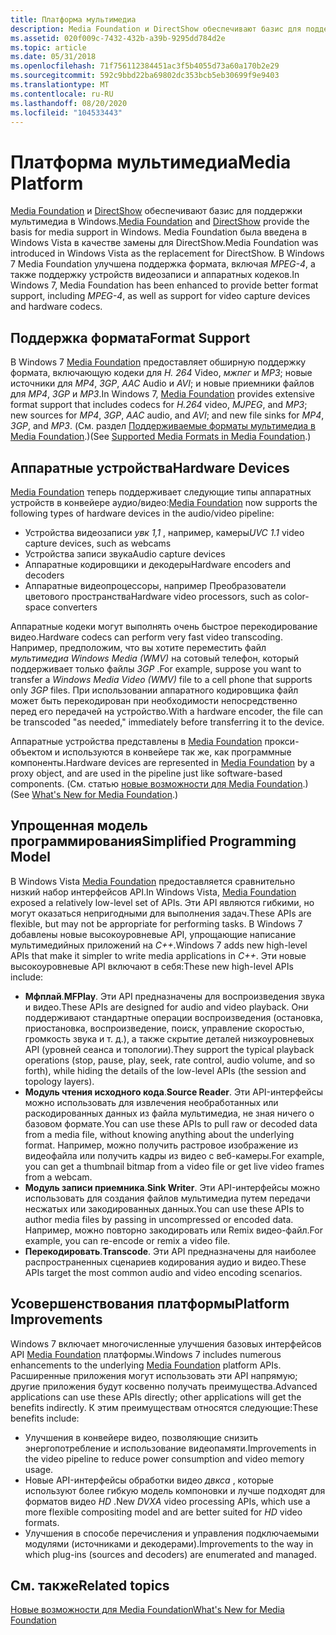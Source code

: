 ```yaml
---
title: Платформа мультимедиа
description: Media Foundation и DirectShow обеспечивают базис для поддержки мультимедиа в Windows.
ms.assetid: 020f009c-7432-432b-a39b-9295dd784d2e
ms.topic: article
ms.date: 05/31/2018
ms.openlocfilehash: 71f756112384451ac3f5b4055d73a60a170b2e29
ms.sourcegitcommit: 592c9bbd22ba69802dc353bcb5eb30699f9e9403
ms.translationtype: MT
ms.contentlocale: ru-RU
ms.lasthandoff: 08/20/2020
ms.locfileid: "104533443"
---
```

# <a name="media-platform"></a><span data-ttu-id="c86d9-103">Платформа мультимедиа</span><span class="sxs-lookup"><span data-stu-id="c86d9-103">Media Platform</span></span>

<span data-ttu-id="c86d9-104">[Media Foundation](/windows/desktop/medfound/microsoft-media-foundation-sdk) и [DirectShow](/windows/desktop/DirectShow/directshow) обеспечивают базис для поддержки мультимедиа в Windows.</span><span class="sxs-lookup"><span data-stu-id="c86d9-104">[Media Foundation](/windows/desktop/medfound/microsoft-media-foundation-sdk) and [DirectShow](/windows/desktop/DirectShow/directshow) provide the basis for media support in Windows.</span></span> <span data-ttu-id="c86d9-105">Media Foundation была введена в Windows Vista в качестве замены для DirectShow.</span><span class="sxs-lookup"><span data-stu-id="c86d9-105">Media Foundation was introduced in Windows Vista as the replacement for DirectShow.</span></span> <span data-ttu-id="c86d9-106">В Windows 7 Media Foundation улучшена поддержка формата, включая *MPEG-4*, а также поддержку устройств видеозаписи и аппаратных кодеков.</span><span class="sxs-lookup"><span data-stu-id="c86d9-106">In Windows 7, Media Foundation has been enhanced to provide better format support, including *MPEG-4*, as well as support for video capture devices and hardware codecs.</span></span>

## <a name="format-support"></a><span data-ttu-id="c86d9-107">Поддержка формата</span><span class="sxs-lookup"><span data-stu-id="c86d9-107">Format Support</span></span>

<span data-ttu-id="c86d9-108">В Windows 7 [Media Foundation](/windows/desktop/medfound/microsoft-media-foundation-sdk) предоставляет обширную поддержку формата, включающую кодеки для *H. 264* Video, *мжпег* и *MP3*; новые источники для *MP4*, *3GP*, *AAC* Audio и *AVI*; и новые приемники файлов для *MP4*, *3GP* и *MP3*.</span><span class="sxs-lookup"><span data-stu-id="c86d9-108">In Windows 7, [Media Foundation](/windows/desktop/medfound/microsoft-media-foundation-sdk) provides extensive format support that includes codecs for *H.264* video, *MJPEG*, and *MP3*; new sources for *MP4*, *3GP*, *AAC* audio, and *AVI*; and new file sinks for *MP4*, *3GP*, and *MP3*.</span></span> <span data-ttu-id="c86d9-109">(См. раздел [Поддерживаемые форматы мультимедиа в Media Foundation](../medfound/supported-media-formats-in-media-foundation.md).)</span><span class="sxs-lookup"><span data-stu-id="c86d9-109">(See [Supported Media Formats in Media Foundation](../medfound/supported-media-formats-in-media-foundation.md).)</span></span>

## <a name="hardware-devices"></a><span data-ttu-id="c86d9-110">Аппаратные устройства</span><span class="sxs-lookup"><span data-stu-id="c86d9-110">Hardware Devices</span></span>

<span data-ttu-id="c86d9-111">[Media Foundation](/windows/desktop/medfound/microsoft-media-foundation-sdk) теперь поддерживает следующие типы аппаратных устройств в конвейере аудио/видео:</span><span class="sxs-lookup"><span data-stu-id="c86d9-111">[Media Foundation](/windows/desktop/medfound/microsoft-media-foundation-sdk) now supports the following types of hardware devices in the audio/video pipeline:</span></span>

-   <span data-ttu-id="c86d9-112">Устройства видеозаписи *увк 1,1* , например, камеры</span><span class="sxs-lookup"><span data-stu-id="c86d9-112">*UVC 1.1* video capture devices, such as webcams</span></span>
-   <span data-ttu-id="c86d9-113">Устройства записи звука</span><span class="sxs-lookup"><span data-stu-id="c86d9-113">Audio capture devices</span></span>
-   <span data-ttu-id="c86d9-114">Аппаратные кодировщики и декодеры</span><span class="sxs-lookup"><span data-stu-id="c86d9-114">Hardware encoders and decoders</span></span>
-   <span data-ttu-id="c86d9-115">Аппаратные видеопроцессоры, например Преобразователи цветового пространства</span><span class="sxs-lookup"><span data-stu-id="c86d9-115">Hardware video processors, such as color-space converters</span></span>

<span data-ttu-id="c86d9-116">Аппаратные кодеки могут выполнять очень быстрое перекодирование видео.</span><span class="sxs-lookup"><span data-stu-id="c86d9-116">Hardware codecs can perform very fast video transcoding.</span></span> <span data-ttu-id="c86d9-117">Например, предположим, что вы хотите переместить файл *мультимедиа Windows Media (WMV)* на сотовый телефон, который поддерживает только файлы *3GP* .</span><span class="sxs-lookup"><span data-stu-id="c86d9-117">For example, suppose you want to transfer a *Windows Media Video (WMV)* file to a cell phone that supports only *3GP* files.</span></span> <span data-ttu-id="c86d9-118">При использовании аппаратного кодировщика файл может быть перекодирован при необходимости непосредственно перед его передачей на устройство.</span><span class="sxs-lookup"><span data-stu-id="c86d9-118">With a hardware encoder, the file can be transcoded "as needed," immediately before transferring it to the device.</span></span>

<span data-ttu-id="c86d9-119">Аппаратные устройства представлены в [Media Foundation](/windows/desktop/medfound/microsoft-media-foundation-sdk) прокси-объектом и используются в конвейере так же, как программные компоненты.</span><span class="sxs-lookup"><span data-stu-id="c86d9-119">Hardware devices are represented in [Media Foundation](/windows/desktop/medfound/microsoft-media-foundation-sdk) by a proxy object, and are used in the pipeline just like software-based components.</span></span> <span data-ttu-id="c86d9-120">(См. статью [новые возможности для Media Foundation](../medfound/whats-new-for-media-foundation.md).)</span><span class="sxs-lookup"><span data-stu-id="c86d9-120">(See [What's New for Media Foundation](../medfound/whats-new-for-media-foundation.md).)</span></span>

## <a name="simplified-programming-model"></a><span data-ttu-id="c86d9-121">Упрощенная модель программирования</span><span class="sxs-lookup"><span data-stu-id="c86d9-121">Simplified Programming Model</span></span>

<span data-ttu-id="c86d9-122">В Windows Vista [Media Foundation](/windows/desktop/medfound/microsoft-media-foundation-sdk) предоставляется сравнительно низкий набор интерфейсов API.</span><span class="sxs-lookup"><span data-stu-id="c86d9-122">In Windows Vista, [Media Foundation](/windows/desktop/medfound/microsoft-media-foundation-sdk) exposed a relatively low-level set of APIs.</span></span> <span data-ttu-id="c86d9-123">Эти API являются гибкими, но могут оказаться непригодными для выполнения задач.</span><span class="sxs-lookup"><span data-stu-id="c86d9-123">These APIs are flexible, but may not be appropriate for performing tasks.</span></span> <span data-ttu-id="c86d9-124">В Windows 7 добавлены новые высокоуровневые API, упрощающие написание мультимедийных приложений на *C++*.</span><span class="sxs-lookup"><span data-stu-id="c86d9-124">Windows 7 adds new high-level APIs that make it simpler to write media applications in *C++*.</span></span> <span data-ttu-id="c86d9-125">Эти новые высокоуровневые API включают в себя:</span><span class="sxs-lookup"><span data-stu-id="c86d9-125">These new high-level APIs include:</span></span>

-   <span data-ttu-id="c86d9-126">**Мфплай**.</span><span class="sxs-lookup"><span data-stu-id="c86d9-126">**MFPlay**.</span></span> <span data-ttu-id="c86d9-127">Эти API предназначены для воспроизведения звука и видео.</span><span class="sxs-lookup"><span data-stu-id="c86d9-127">These APIs are designed for audio and video playback.</span></span> <span data-ttu-id="c86d9-128">Они поддерживают стандартные операции воспроизведения (остановка, приостановка, воспроизведение, поиск, управление скоростью, громкость звука и т. д.), а также скрытие деталей низкоуровневых API (уровней сеанса и топологии).</span><span class="sxs-lookup"><span data-stu-id="c86d9-128">They support the typical playback operations (stop, pause, play, seek, rate control, audio volume, and so forth), while hiding the details of the low-level APIs (the session and topology layers).</span></span>
-   <span data-ttu-id="c86d9-129">**Модуль чтения исходного кода**.</span><span class="sxs-lookup"><span data-stu-id="c86d9-129">**Source Reader**.</span></span> <span data-ttu-id="c86d9-130">Эти API-интерфейсы можно использовать для извлечения необработанных или раскодированных данных из файла мультимедиа, не зная ничего о базовом формате.</span><span class="sxs-lookup"><span data-stu-id="c86d9-130">You can use these APIs to pull raw or decoded data from a media file, without knowing anything about the underlying format.</span></span> <span data-ttu-id="c86d9-131">Например, можно получить растровое изображение из видеофайла или получить кадры из видео с веб-камеры.</span><span class="sxs-lookup"><span data-stu-id="c86d9-131">For example, you can get a thumbnail bitmap from a video file or get live video frames from a webcam.</span></span>
-   <span data-ttu-id="c86d9-132">**Модуль записи приемника**.</span><span class="sxs-lookup"><span data-stu-id="c86d9-132">**Sink Writer**.</span></span> <span data-ttu-id="c86d9-133">Эти API-интерфейсы можно использовать для создания файлов мультимедиа путем передачи несжатых или закодированных данных.</span><span class="sxs-lookup"><span data-stu-id="c86d9-133">You can use these APIs to author media files by passing in uncompressed or encoded data.</span></span> <span data-ttu-id="c86d9-134">Например, можно повторно закодировать или Remix видео-файл.</span><span class="sxs-lookup"><span data-stu-id="c86d9-134">For example, you can re-encode or remix a video file.</span></span>
-   <span data-ttu-id="c86d9-135">**Перекодировать**.</span><span class="sxs-lookup"><span data-stu-id="c86d9-135">**Transcode**.</span></span> <span data-ttu-id="c86d9-136">Эти API предназначены для наиболее распространенных сценариев кодирования аудио и видео.</span><span class="sxs-lookup"><span data-stu-id="c86d9-136">These APIs target the most common audio and video encoding scenarios.</span></span>

## <a name="platform-improvements"></a><span data-ttu-id="c86d9-137">Усовершенствования платформы</span><span class="sxs-lookup"><span data-stu-id="c86d9-137">Platform Improvements</span></span>

<span data-ttu-id="c86d9-138">Windows 7 включает многочисленные улучшения базовых интерфейсов API [Media Foundation](/windows/desktop/medfound/microsoft-media-foundation-sdk) платформы.</span><span class="sxs-lookup"><span data-stu-id="c86d9-138">Windows 7 includes numerous enhancements to the underlying [Media Foundation](/windows/desktop/medfound/microsoft-media-foundation-sdk) platform APIs.</span></span> <span data-ttu-id="c86d9-139">Расширенные приложения могут использовать эти API напрямую; другие приложения будут косвенно получать преимущества.</span><span class="sxs-lookup"><span data-stu-id="c86d9-139">Advanced applications can use these APIs directly; other applications will get the benefits indirectly.</span></span> <span data-ttu-id="c86d9-140">К этим преимуществам относятся следующие:</span><span class="sxs-lookup"><span data-stu-id="c86d9-140">These benefits include:</span></span>

-   <span data-ttu-id="c86d9-141">Улучшения в конвейере видео, позволяющие снизить энергопотребление и использование видеопамяти.</span><span class="sxs-lookup"><span data-stu-id="c86d9-141">Improvements in the video pipeline to reduce power consumption and video memory usage.</span></span>
-   <span data-ttu-id="c86d9-142">Новые API-интерфейсы обработки видео *двкса* , которые используют более гибкую модель компоновки и лучше подходят для форматов видео *HD* .</span><span class="sxs-lookup"><span data-stu-id="c86d9-142">New *DVXA* video processing APIs, which use a more flexible compositing model and are better suited for *HD* video formats.</span></span>
-   <span data-ttu-id="c86d9-143">Улучшения в способе перечисления и управления подключаемыми модулями (источниками и декодерами).</span><span class="sxs-lookup"><span data-stu-id="c86d9-143">Improvements to the way in which plug-ins (sources and decoders) are enumerated and managed.</span></span>

## <a name="related-topics"></a><span data-ttu-id="c86d9-144">См. также</span><span class="sxs-lookup"><span data-stu-id="c86d9-144">Related topics</span></span>

<dl> <dt>

[<span data-ttu-id="c86d9-145">Новые возможности для Media Foundation</span><span class="sxs-lookup"><span data-stu-id="c86d9-145">What's New for Media Foundation</span></span>](../medfound/whats-new-for-media-foundation.md)
</dt> </dl>

 

 